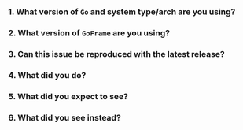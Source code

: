 <!-- Please answer these questions before submitting your issue. Thanks! -->

### 1. What version of `Go` and system type/arch are you using?

<!-- 
Please paste the output of command `go version` from your terminal.
What expect to see is like: `go 1.12, linux/amd64`
-->


### 2. What version of `GoFrame` are you using?

<!-- You can find the GF version from your `go.mod`, or from the `version.go` in `GF` -->


### 3. Can this issue be reproduced with the latest release?



### 4. What did you do?

<!--
If possible, provide a copy of shortest codes for reproducing the error.
A complete runnable program is best.
-->



### 5. What did you expect to see?



### 6. What did you see instead?



